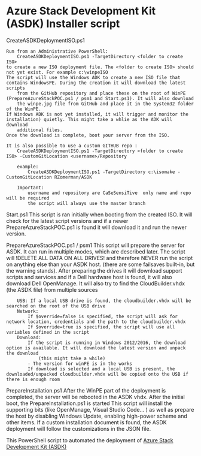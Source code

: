 # Azure Stack Development Kit (ASDK) Installer script

CreateASDKDeploymentISO.ps1
    
    Run from an Administrative PowerShell: 
        CreateASDKDeploymentISO.ps1 -TargetDirectory <folder to create ISO>
    to create a new ISO deployment file. The <folder to create ISO> should not yet exist. For example c:\winpeISO
    The script will use the Windows ADK to create a new ISO file that contains WindowsPE. During the creation it will download the latest scripts
        from the GitHub repository and place these on the root of WinPE (PrepareAzureStackPOC.ps1 / psm1 and Start.ps1). It will also download
        the winpe.jpg file from GitHub and place it in the System32 folder of the WinPE.
    If Windows ADK is not yet installed, it will trigger and monitor the installation) quietly. This might take a whlie as the ADK will download 
        additional files. 
    Once the download is complete, boot your server from the ISO. 

    It is also possible to use a custom GITHUB repo : 
        CreateASDKDeploymentISO.ps1 -TargetDirectory <folder to create ISO> -CustomGitLocation <username>/Repository

        example:
            CreateASDKDeploymentISO.ps1 -TargetDirectory c:\isomake -CustomGitLocation RZomerman/ASDK
        
        Important:
            username and repository are CaSeSensiTive  only name and repo will be required
            the script will always use the master branch


Start.ps1
    This script is ran initially when booting from the created ISO. It will check for the latest script versions and if a newer PrepareAzureStackPOC.ps1 is found
        it will download it and run the newer version.

PrepareAzureStackPOC.ps1 / psm1
    This script will prepare the server for ASDK. It can run in multiple modes, which are described later. The script will !DELETE ALL DATA ON ALL DRIVES! and          therefore NEVER run the script on anything else than your ASDK host. (there are some failsaves built-in, but the warning stands). After preparing the drives 
        it will download support scripts and services and if a Dell hardware host is found, it will also download Dell OpenManage. It will also try to find the 
        CloudBuilder.vhdx (the ASDK file) from multiple sources

        USB: If a local USB drive is found, the cloudbuilder.vhdx will be searched on the root of the USB drive
        Network: 
            If $override=false is specified, the script will ask for network location, credentials and the path to the cloudbuilder.vhdx
            If $override=true is specified, the script will use all variables defined in the script
        Download:
            If the script is running in Windows 2012/2016, the download option is available. It will download the latest version and unpack the download
                (this might take a while)
            - The version for winPE is in the works
            If download is selected and a local USB is present, the downloaded/unpacked cloudbuilder.vhdx will be copied onto the USB if there is enough room

PrepareInstallation.ps1
    After the WinPE part of the deployment is completed, the server will be rebooted in the ASDK vhdx. After the initial boot, the PrepareInstallation.ps1 is started
    This script will install the supporting bits (like OpenManage, Visual Studio Code... ) as well as prepare the host by disabling Windows Update, enabling high-power scheme and other items.
    If a custom installation document is found, the ASDK deployment will follow the customizations in the JSON file. 

This PowerShell script to automated the deployment of [Azure Stack Development Kit (ASDK)](https://docs.microsoft.com/en-us/azure/azure-stack/asdk/asdk-what-is)
